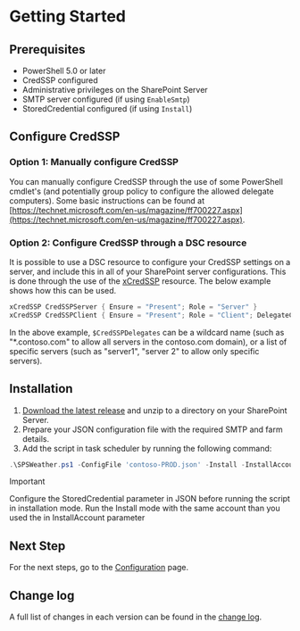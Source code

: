 # Getting Started

## Prerequisites

- PowerShell 5.0 or later
- CredSSP configured
- Administrative privileges on the SharePoint Server
- SMTP server configured (if using `EnableSmtp`)
- StoredCredential configured (if using `Install`)

## Configure CredSSP

### Option 1: Manually configure CredSSP

You can manually configure CredSSP through the use of some PowerShell cmdlet's (and potentially group policy to configure the allowed delegate computers). Some basic instructions can be found at [https://technet.microsoft.com/en-us/magazine/ff700227.aspx](https://technet.microsoft.com/en-us/magazine/ff700227.aspx).

### Option 2: Configure CredSSP through a DSC resource

It is possible to use a DSC resource to configure your CredSSP settings on a server, and include this in all of your SharePoint server configurations. This is done through the use of the [xCredSSP](https://github.com/PowerShell/xCredSSP) resource. The below example shows how this can be used.

```powershell
xCredSSP CredSSPServer { Ensure = "Present"; Role = "Server" }
xCredSSP CredSSPClient { Ensure = "Present"; Role = "Client"; DelegateComputers = $CredSSPDelegates }
```

In the above example, `$CredSSPDelegates` can be a wildcard name (such as "\*.contoso.com" to allow all servers in the contoso.com domain), or a list of specific servers (such as "server1", "server 2" to allow only specific servers).

## Installation

1. [Download the latest release](https://github.com/luigilink/SPSWeather/releases/latest) and unzip to a directory on your SharePoint Server.
2. Prepare your JSON configuration file with the required SMTP and farm details.
3. Add the script in task scheduler by running the following command:

```powershell
.\SPSWeather.ps1 -ConfigFile 'contoso-PROD.json' -Install -InstallAccount (Get-Credential)
```

> [!IMPORTANT]
> Configure the StoredCredential parameter in JSON before running the script in installation mode.
> Run the Install mode with the same account than you used the in InstallAccount parameter

## Next Step

For the next steps, go to the [Configuration](./Configuration) page.

## Change log

A full list of changes in each version can be found in the [change log](https://github.com/luigilink/SPSWeather/blob/main/CHANGELOG.md).
